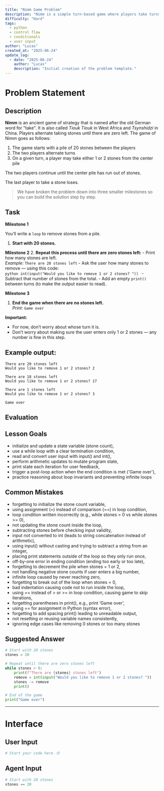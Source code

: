 ```yaml
---
title: "Nimm Game Problem"
description: "Nimm is a simple turn-based game where players take turns removing 1 or 2 stones from a shared pile, and the player who takes the last stone loses. In this version, the task is to simulate a single-player version where a loop repeatedly asks the user how many stones to take, updates the total, and ends when no stones remain. \n\n This problem is designed to teach basic control flow concepts — especially loops, conditionals, and user input."
difficulty: "Hard"
tags:
  - python
  - control flow
  - conditionals
  - user input
author: "Lucas"
created_at: "2025-06-24"
update_log:
  - date: "2025-06-24"
    author: "Lucas"
    description: "Initial creation of the problem template."
---
```


# Problem Statement
## Description
**Nimm** is an ancient game of strategy that is named after the old German word for "take". It is also called *Tiouk Tiouk* in West Africa and *Tsynshidzi* in China. Players alternate taking stones until there are zero left. The game of Nimm goes as follows:

1. The game starts with a pile of 20 stones between the players
2. The two players alternate turns
3. On a given turn, a player may take either 1 or 2 stones from the center pile

The two players continue until the center pile has run out of stones.

The last player to take a stone loses.

> We have broken the problem down into three smaller milestones so you can build the solution step by step. 

## Task

**Milestone 1**

You’ll write a `loop` to remove stones from a pile.

1. **Start with 20 stones.**

**Milestone 2**
2. **Repeat this process until there are zero stones left:**
    - Print how many stones are left.  
      _Example:_ `There are 20 stones left`
    - Ask the user how many stones to remove — using this code:  
      ```python
      int(input("Would you like to remove 1 or 2 stones? "))
      ```
    - Subtract that number of stones from the total.
    - Add an empty `print()` between turns (to make the output easier to read).

**Milestone 3**
1. **End the game when there are no stones left.**  
   _Print:_ `Game over`

**Important:**  
- For now, don’t worry about whose turn it is.  
- Don’t worry about making sure the user enters only 1 or 2 stones — any number is fine in this step.

## Example output: 
```
There are 20 stones left
Would you like to remove 1 or 2 stones? 2

There are 18 stones left
Would you like to remove 1 or 2 stones? 17

There are 1 stones left
Would you like to remove 1 or 2 stones? 3

Game over
```

## Evaluation

## Lesson Goals

- initialize and update a state variable (stone count),
- use a while loop with a clear termination condition, 
- read and convert user input with input() and int(), 
- perform arithmetic updates to mutate program state, 
- print state each iteration for user feedback, 
- trigger a post-loop action when the end condition is met ('Game over'), 
- practice reasoning about loop invariants and preventing infinite loops

## Common Mistakes

- forgetting to initialize the stone count variable, 
- using assignment (=) instead of comparison (==) in loop condition, 
- loop condition written incorrectly (e.g., while stones > 0 vs while stones >= 0), 
- not updating the stone count inside the loop, 
- subtracting stones before checking input validity, 
- input not converted to int (leads to string concatenation instead of arithmetic), 
- using input() without casting and trying to subtract a string from an integer, 
- placing print statements outside of the loop so they only run once, 
- off-by-one error in ending condition (ending too early or too late), 
- forgetting to decrement the pile when stones = 1 or 2, 
- not handling negative stone counts if user enters a big number, 
- infinite loop caused by never reaching zero, 
- forgetting to break out of the loop when stones = 0, 
- bad indentation causing code not to run inside the loop, 
- using == instead of > or >= in loop condition, causing game to skip iterations, 
- forgetting parentheses in print(), e.g., print ‘Game over’, 
- using == for assignment in Python (syntax error), 
- forgetting to add spacing print() leading to unreadable output, 
- not resetting or reusing variable names consistently, 
- ignoring edge cases like removing 0 stones or too many stones

## Suggested Answer
```python
# Start with 20 stones
stones = 20

# Repeat until there are zero stones left
while stones > 0:
    print(f"There are {stones} stones left")
    remove = int(input("Would you like to remove 1 or 2 stones? "))
    stones -= remove
    print()

# End of the game
print("Game over")
```

---
# Interface

## User Input
```python
# Start your code here :D

```

## Agent Input
```python
# Start with 20 stones
stones == 20

```